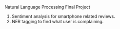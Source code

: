 Natural Language Processing Final Project
1. Sentiment analysis for smartphone related reviews.
2. NER tagging to find what user is complaining.

